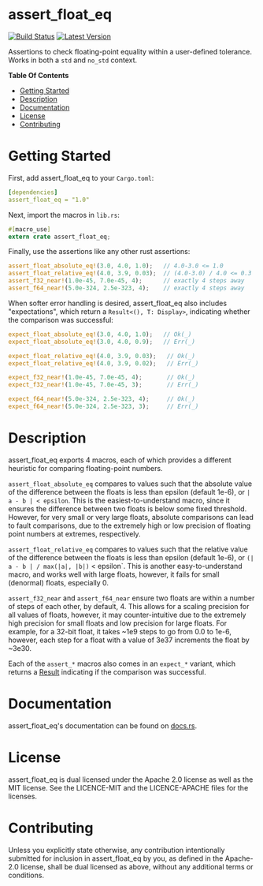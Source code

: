 assert_float_eq
===============

[![Build Status](https://api.travis-ci.org/Alexhuszagh/assert_float_eq.svg?branch=master)](https://travis-ci.org/Alexhuszagh/assert_float_eq)
[![Latest Version](https://img.shields.io/crates/v/assert_float_eq.svg)](https://crates.io/crates/assert_float_eq)

Assertions to check floating-point equality within a user-defined tolerance. Works in both a `std` and `no_std` context.

**Table Of Contents**

- [Getting Started](#getting-started)
- [Description](#description)
- [Documentation](#documentation)
- [License](#license)
- [Contributing](#contributing)

# Getting Started

First, add assert_float_eq to your `Cargo.toml`:

```yaml
[dependencies]
assert_float_eq = "1.0"
```

Next, import the macros in `lib.rs`:

```rust
#[macro_use]
extern crate assert_float_eq;
```

Finally, use the assertions like any other rust assertions:

```rust
assert_float_absolute_eq!(3.0, 4.0, 1.0);   // 4.0-3.0 <= 1.0
assert_float_relative_eq!(4.0, 3.9, 0.03);  // (4.0-3.0) / 4.0 <= 0.3
assert_f32_near!(1.0e-45, 7.0e-45, 4);      // exactly 4 steps away
assert_f64_near!(5.0e-324, 2.5e-323, 4);    // exactly 4 steps away
```

When softer error handling is desired, assert_float_eq also includes "expectations", which return a `Result<(), T: Display>`, indicating whether the comparison was successful:

```rust
expect_float_absolute_eq!(3.0, 4.0, 1.0);   // Ok(_)
expect_float_absolute_eq!(3.0, 4.0, 0.9);   // Err(_)

expect_float_relative_eq!(4.0, 3.9, 0.03);   // Ok(_)
expect_float_relative_eq!(4.0, 3.9, 0.02);   // Err(_)

expect_f32_near!(1.0e-45, 7.0e-45, 4);       // Ok(_)
expect_f32_near!(1.0e-45, 7.0e-45, 3);       // Err(_)

expect_f64_near!(5.0e-324, 2.5e-323, 4);     // Ok(_)
expect_f64_near!(5.0e-324, 2.5e-323, 3);     // Err(_)
```

# Description

assert_float_eq exports 4 macros, each of which provides a different heuristic for comparing floating-point numbers.

`assert_float_absolute_eq` compares to values such that the absolute value of the difference between the floats is less than epsilon (default 1e-6), or `| a - b | < epsilon`. This is the easiest-to-understand macro, since it ensures the difference between two floats is below some fixed threshold. However, for very small or very large floats, absolute comparisons can lead to fault comparisons, due to the extremely high or low precision of floating point numbers at extremes, respectively.

`assert_float_relative_eq` compares to values such that the relative value of the difference between the floats is less than epsilon (default 1e-6), or `(| a - b | / max(|a|, |b|)` < epsilon`. This is another easy-to-understand macro, and works well with large floats, however, it fails for small (denormal) floats, especially 0.

`assert_f32_near` and `assert_f64_near` ensure two floats are within a number of steps of each other, by default, 4. This allows for a scaling precision for all values of floats, however, it may counter-intuitive due to the extremely high precision for small floats and low precision for large floats. For example, for a 32-bit float, it takes ~1e9 steps to go from 0.0 to 1e-6, however, each step for a float with a value of 3e37 increments the float by ~3e30.

Each of the `assert_*` macros also comes in an `expect_*` variant, which returns a [Result](https://doc.rust-lang.org/std/result/enum.Result.html) indicating if the comparison was successful.

# Documentation

assert_float_eq's documentation can be found on [docs.rs](https://docs.rs/assert_float_eq).

# License

assert_float_eq is dual licensed under the Apache 2.0 license as well as the MIT license. See the LICENCE-MIT and the LICENCE-APACHE files for the licenses.

# Contributing

Unless you explicitly state otherwise, any contribution intentionally submitted for inclusion in assert_float_eq by you, as defined in the Apache-2.0 license, shall be dual licensed as above, without any additional terms or conditions.

